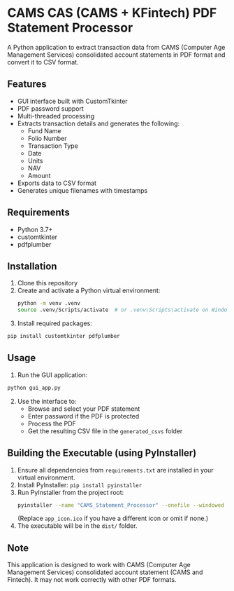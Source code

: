 # CAMS CAS (CAMS + KFintech) PDF Statement Processor

A Python application to extract transaction data from CAMS (Computer Age Management Services) consolidated account statements in PDF format and convert it to CSV format.

## Features

- GUI interface built with CustomTkinter
- PDF password support
- Multi-threaded processing
- Extracts transaction details and generates the following:
  - Fund Name
  - Folio Number
  - Transaction Type
  - Date
  - Units
  - NAV
  - Amount
- Exports data to CSV format
- Generates unique filenames with timestamps

## Requirements

- Python 3.7+
- customtkinter
- pdfplumber
 

## Installation

1. Clone this repository
2. Create and activate a Python virtual environment:
    ```bash
    python -m venv .venv
    source .venv/Scripts/activate  # or .venv\Scripts\activate on Windows cmd/ps
    ```
3. Install required packages:
```bash
pip install customtkinter pdfplumber
```

## Usage

1. Run the GUI application:
```bash
python gui_app.py
```

2. Use the interface to:
   - Browse and select your PDF statement
   - Enter password if the PDF is protected
   - Process the PDF
   - Get the resulting CSV file in the `generated_csvs` folder


## Building the Executable (using PyInstaller)

1.  Ensure all dependencies from `requirements.txt` are installed in your virtual environment.
2.  Install PyInstaller: `pip install pyinstaller`
3.  Run PyInstaller from the project root:
    ```bash
    pyinstaller --name "CAMS_Statement_Processor" --onefile --windowed --icon="app_icon.ico" gui_app.py 
    ```
    (Replace `app_icon.ico` if you have a different icon or omit if none.)
4.  The executable will be in the `dist/` folder.


## Note

This application is designed to work with CAMS (Computer Age Management Services) consolidated account statement (CAMS and Fintech). It may not work correctly with other PDF formats.
